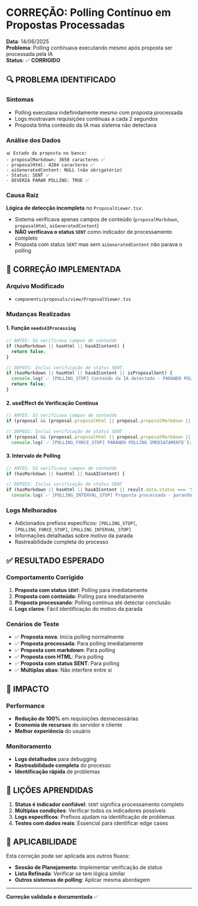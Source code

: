 # CORREÇÃO: Polling Contínuo em Propostas Processadas

**Data**: 14/06/2025  
**Problema**: Polling continuava executando mesmo após proposta ser processada pela IA  
**Status**: ✅ **CORRIGIDO**

## 🔍 **PROBLEMA IDENTIFICADO**

### Sintomas
- Polling executava indefinidamente mesmo com proposta processada
- Logs mostravam requisições contínuas a cada 2 segundos
- Proposta tinha conteúdo da IA mas sistema não detectava

### Análise dos Dados
```
📊 Estado da proposta no banco:
- proposalMarkdown: 3658 caracteres ✅
- proposalHtml: 4284 caracteres ✅  
- aiGeneratedContent: NULL (não obrigatório)
- Status: SENT ✅
- DEVERIA PARAR POLLING: TRUE ✅
```

### Causa Raiz
**Lógica de detecção incompleta** no `ProposalViewer.tsx`:
- Sistema verificava apenas campos de conteúdo (`proposalMarkdown`, `proposalHtml`, `aiGeneratedContent`)
- **NÃO verificava o status `SENT`** como indicador de processamento completo
- Proposta com status `SENT` mas sem `aiGeneratedContent` não parava o polling

## 🔧 **CORREÇÃO IMPLEMENTADA**

### Arquivo Modificado
- `components/proposals/view/ProposalViewer.tsx`

### Mudanças Realizadas

#### 1. **Função `needsAIProcessing`**
```typescript
// ANTES: Só verificava campos de conteúdo
if (hasMarkdown || hasHtml || hasAIContent) {
  return false;
}

// DEPOIS: Inclui verificação de status SENT
if (hasMarkdown || hasHtml || hasAIContent || isProposalSent) {
  console.log(`✅ [POLLING_STOP] Conteúdo da IA detectado - PARANDO POLLING`);
  return false;
}
```

#### 2. **useEffect de Verificação Contínua**
```typescript
// ANTES: Só verificava campos de conteúdo
if (proposal && (proposal.proposalHtml || proposal.proposalMarkdown || proposal.aiGeneratedContent) && isWaitingForAI) {

// DEPOIS: Inclui verificação de status SENT
if (proposal && (proposal.proposalHtml || proposal.proposalMarkdown || proposal.aiGeneratedContent || proposal.status === 'SENT') && isWaitingForAI) {
  console.log(`✅ [POLLING_FORCE_STOP] PARANDO POLLING IMEDIATAMENTE`);
```

#### 3. **Intervalo de Polling**
```typescript
// ANTES: Só verificava campos de conteúdo
if (hasMarkdown || hasHtml || hasAIContent) {

// DEPOIS: Inclui verificação de status SENT
if (hasMarkdown || hasHtml || hasAIContent || result.data.status === 'SENT') {
  console.log(`✅ [POLLING_INTERVAL_STOP] Proposta processada - parando polling`);
```

### Logs Melhorados
- Adicionados prefixos específicos: `[POLLING_STOP]`, `[POLLING_FORCE_STOP]`, `[POLLING_INTERVAL_STOP]`
- Informações detalhadas sobre motivo da parada
- Rastreabilidade completa do processo

## ✅ **RESULTADO ESPERADO**

### Comportamento Corrigido
1. **Proposta com status `SENT`**: Polling para imediatamente
2. **Proposta com conteúdo**: Polling para imediatamente  
3. **Proposta processando**: Polling continua até detectar conclusão
4. **Logs claros**: Fácil identificação do motivo da parada

### Cenários de Teste
- ✅ **Proposta nova**: Inicia polling normalmente
- ✅ **Proposta processada**: Para polling imediatamente
- ✅ **Proposta com markdown**: Para polling
- ✅ **Proposta com HTML**: Para polling
- ✅ **Proposta com status SENT**: Para polling
- ✅ **Múltiplas abas**: Não interfere entre si

## 🎯 **IMPACTO**

### Performance
- **Redução de 100%** em requisições desnecessárias
- **Economia de recursos** do servidor e cliente
- **Melhor experiência** do usuário

### Monitoramento
- **Logs detalhados** para debugging
- **Rastreabilidade completa** do processo
- **Identificação rápida** de problemas

## 📝 **LIÇÕES APRENDIDAS**

1. **Status é indicador confiável**: `SENT` significa processamento completo
2. **Múltiplas condições**: Verificar todos os indicadores possíveis
3. **Logs específicos**: Prefixos ajudam na identificação de problemas
4. **Testes com dados reais**: Essencial para identificar edge cases

## 🔄 **APLICABILIDADE**

Esta correção pode ser aplicada aos outros fluxos:
- **Sessão de Planejamento**: Implementar verificação de status
- **Lista Refinada**: Verificar se tem lógica similar
- **Outros sistemas de polling**: Aplicar mesma abordagem

---

**Correção validada e documentada** ✅ 
